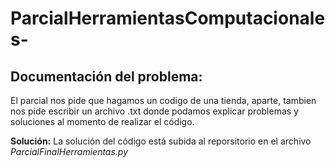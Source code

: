 # ParcialHerramientasComputacionales-
## Documentación del problema:
El parcial nos pide que hagamos un codigo de una tienda, aparte, tambien nos pide escribir un archivo .txt donde podamos explicar problemas y soluciones al momento de realizar el código.

**Solución:** La solución del código está subida al reporsitorio en el archivo _ParcialFinalHerramientas.py_
